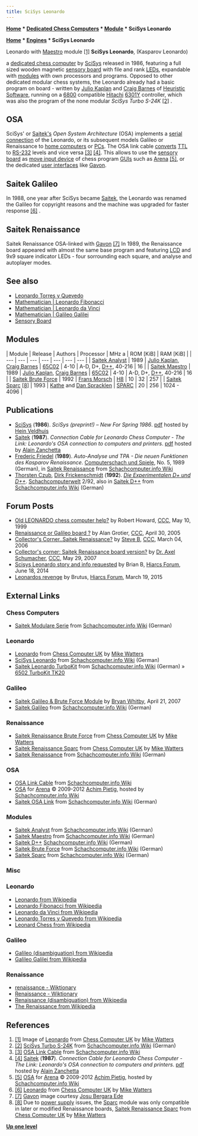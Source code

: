 ```yaml
---
title: SciSys Leonardo
---
```

**[Home](Home "Home") \* [Dedicated Chess Computers](Dedicated_Chess_Computers "Dedicated Chess Computers") \* [Module](Module "Module") \* SciSys Leonardo**  

**[Home](Home "Home") \* [Engines](Engines "Engines") \* SciSys Leonardo**



 [](http://www.chesscomputeruk.com/html/leonardo.html) Leonardo with [Maestro](index.php?title=Saitek_Maestro&action=edit&redlink=1 "Saitek Maestro (page does not exist)") module <a id="cite-note-1" href="#cite-ref-1">[1]</a> 
**SciSys Leonardo**, (Kasparov Leonardo)  

a [dedicated chess computer](Dedicated_Chess_Computers "Dedicated Chess Computers") by [SciSys](Saitek "Saitek") released in 1986, featuring a full sized wooden magnetic [sensory board](Sensory_Board "Sensory Board") with file and rank [LEDs](https://en.wikipedia.org/wiki/Light-emitting_diode), expandable with [modules](Module "Module") with own processors and programs. Opposed to other dedicated modular chess systems, the Leonardo already had a basic program on board - written by [Julio Kaplan](Julio_Kaplan "Julio Kaplan") and [Craig Barnes](Craig_Barnes "Craig Barnes") of [Heuristic Software](Heuristic_Software "Heuristic Software"), running on a [6800](6800 "6800") compatible [Hitachi](https://en.wikipedia.org/wiki/Hitachi) [6301Y](6800#6301 "6800") controller, which was also the program of the none modular *SciSys Turbo S-24K* <a id="cite-note-2" href="#cite-ref-2">[2]</a> . 



## OSA


SciSys' or [Saitek's](Saitek "Saitek") *Open System Architecture* (OSA) implements a [serial connection](https://en.wikipedia.org/wiki/Serial_communication) of the Leonardo, or its subsequent models Galileo or Renaissance to [home computers](Hardware#Home "Hardware") or [PCs](IBM_PC "IBM PC"). The OSA link cable [converts](https://en.wikipedia.org/wiki/MAX232) [TTL](https://en.wikipedia.org/wiki/Transistor%E2%80%93transistor_logic) to [RS-232](https://en.wikipedia.org/wiki/RS-232) levels and vice versa <a id="cite-note-3" href="#cite-ref-3">[3]</a> <a id="cite-note-4" href="#cite-ref-4">[4]</a>. This allows to use the [sensory board](Sensory_Board "Sensory Board") as [move input device](Entering_Moves "Entering Moves") of chess program [GUIs](GUI "GUI") such as [Arena](Arena "Arena") <a id="cite-note-5" href="#cite-ref-5">[5]</a>, or the dedicated [user interfaces](User_Interface "User Interface") like [Gavon](Gavon "Gavon").




## Saitek Galileo


In 1988, one year after SciSys became [Saitek](Saitek "Saitek"), the Leonardo was renamed the Galileo for copyright reasons and the machine was upgraded for faster response <a id="cite-note-6" href="#cite-ref-6">[6]</a> .




## Saitek Renaissance


 [](Gavon#Renaissance "Gavon#Renaissance") Saitek Renaissance OSA-linked with [Gavon](Gavon#Renaissance "Gavon") <a id="cite-note-7" href="#cite-ref-7">[7]</a> 
In 1989, the Renaissance board appeared with almost the same base program and featuring [LCD](https://en.wikipedia.org/wiki/Liquid-crystal_display) and 9x9 square indicator LEDs - four sorrounding each square, and analyse and autoplayer modes. 



## See also


* [Leonardo Torres y Quevedo](Leonardo_Torres_y_Quevedo "Leonardo Torres y Quevedo")
* [Mathematician | Leonardo Fibonacci](Mathematician#Fibonacci "Mathematician")
* [Mathematician | Leonardo da Vinci](Mathematician#Leonardo "Mathematician")
* [Mathematician | Galileo Galilei](Mathematician#GalileoGalilei "Mathematician")
* [Sensory Board](Sensory_Board "Sensory Board")


## Modules




|  Module
 |  Release
 |  Authors
 |  Processor
 |  MHz a
 |  ROM [KiB]
 |  RAM [KiB]
 |
| --- | --- | --- | --- | --- | --- | --- |
| [Saitek Analyst](index.php?title=Saitek_Analyst&action=edit&redlink=1 "Saitek Analyst (page does not exist)") |  1989
 | [Julio Kaplan](Julio_Kaplan "Julio Kaplan"), [Craig Barnes](Craig_Barnes "Craig Barnes") | [65C02](6502 "6502") |  4-10
 |  A-D, D+, [D++](http://www.schach-computer.info/wiki/index.php/Saitek_D%2B%2B), 40-216
 |  16
 |
| [Saitek Maestro](index.php?title=Saitek_Maestro&action=edit&redlink=1 "Saitek Maestro (page does not exist)") |  1989
 | [Julio Kaplan](Julio_Kaplan "Julio Kaplan"), [Craig Barnes](Craig_Barnes "Craig Barnes") | [65C02](6502 "6502") |  4-10
 |  A-D, D+, [D++](http://www.schach-computer.info/wiki/index.php/Saitek_D%2B%2B), 40-216
 |  16
 |
| [Saitek Brute Force](Saitek_Brute_Force "Saitek Brute Force") |  1992
 | [Frans Morsch](Frans_Morsch "Frans Morsch") | [H8](H8 "H8") |  10
 |  32
 |  257
 |
| [Saitek Sparc](Kasparov_Sparc "Kasparov Sparc") <a id="cite-note-8" href="#cite-ref-8">[8]</a> |  1993
 | [Kathe](Kathe_Spracklen "Kathe Spracklen") and [Dan Spracklen](Dan_Spracklen "Dan Spracklen") | [SPARC](SPARC "SPARC") |  20
 |  256
 |  1024 - 4096
 |


## Publications


* [SciSys](Saitek "Saitek") (**1986**). *SciSys (preprint!) – New For Spring 1986*. [pdf](http://www.schaakcomputers.nl/hein_veldhuis/database/files/10-0000%20SciSys%20brochure%20-%20New%20for%20Spring%201986.pdf) hosted by [Hein Veldhuis](Hein_Veldhuis "Hein Veldhuis")
* [Saitek](Saitek "Saitek") (**1987**). *Connection Cable for Leonardo Chess Computer - The Link: Leonardo's OSA connection to computers and printers*. [pdf](http://alain.zanchetta.free.fr/docs/Saitek/OsaCableUS.pdf) hosted by [Alain Zanchetta](index.php?title=Alain_Zanchetta&action=edit&redlink=1 "Alain Zanchetta (page does not exist)")
* [Frederic Friedel](Frederic_Friedel "Frederic Friedel") (**1989**). *Auto-Analyse und TPA - Die neuen Funktionen des Kasparov Renaissance*. [Computerschach und Spiele](Computerschach_und_Spiele "Computerschach und Spiele"), No. 5, 1989 (German), in [Saitek Renaissance](http://www.schach-computer.info/wiki/index.php/Saitek_Renaissance) from [Schachcomputer.info Wiki](http://www.schach-computer.info/wiki/index.php/Hauptseite_En)
* [Thorsten Czub](Thorsten_Czub "Thorsten Czub"), [Dirk Frickenschmidt](Dirk_Frickenschmidt "Dirk Frickenschmidt") (**1992**). *[Die Experimentalen D+ und D++](http://www.schach-computer.info/wiki/index.php/Saitek_D%2B%2B)*. [Schachcomputerwelt](http://www.thorstenczub.de/scw.html) 2/92, also in [Saitek D++](http://www.schach-computer.info/wiki/index.php/Saitek_D%2B%2B) from [Schachcomputer.info Wiki](http://www.schach-computer.info/wiki/index.php/Hauptseite_En) (German)


## Forum Posts


* [Old LEONARDO chess computer help?](https://www.stmintz.com/ccc/index.php?id=51309) by Robert Howard, [CCC](CCC "CCC"), May 10, 1999
* [Renaissance or Galileo board ?](https://www.stmintz.com/ccc/index.php?id=423666) by Alan Grotier, [CCC](CCC "CCC"), April 30, 2005
* [Collector's Corner..Saitek Renaissance?](https://www.stmintz.com/ccc/index.php?id=491374) by [Steve B](Steve_Blincoe "Steve Blincoe"), [CCC](CCC "CCC"), March 04, 2006
* [Collector's corner: Saitek Renaissance board version?](http://www.talkchess.com/forum/viewtopic.php?t=14102) by [Dr. Axel Schumacher](index.php?title=Dr._Axel_Schumacher&action=edit&redlink=1 "Dr. Axel Schumacher (page does not exist)"), [CCC](CCC "CCC"), May 29, 2007
* [Scisys Leonardo story and info requested](http://www.hiarcs.net/forums/viewtopic.php?t=6751) by Brian B, [Hiarcs Forum](Computer_Chess_Forums "Computer Chess Forums"), June 18, 2014
* [Leonardos revenge](http://www.hiarcs.net/forums/viewtopic.php?t=7103) by Brutus, [Hiarcs Forum](Computer_Chess_Forums "Computer Chess Forums"), March 19, 2015


## External Links


### Chess Computers


* [Saitek Modulare Serie](http://www.schach-computer.info/wiki/index.php/Saitek_Modulare_Serie) from [Schachcomputer.info Wiki](http://www.schach-computer.info/wiki/index.php/Hauptseite_En) (German)


### Leonardo


* [Leonardo](http://www.chesscomputeruk.com/html/leonardo.html) from [Chess Computer UK](http://www.chesscomputeruk.com/index.html) by [Mike Watters](Mike_Watters "Mike Watters")
* [SciSys Leonardo](http://www.schach-computer.info/wiki/index.php/SciSys_Leonardo) from [Schachcomputer.info Wiki](http://www.schach-computer.info/wiki/index.php/Hauptseite_En) (German)
* [Saitek Leonardo TurboKit](http://www.schach-computer.info/wiki/index.php/Saitek_Leonardo_TurboKit) from [Schachcomputer.info Wiki](http://www.schach-computer.info/wiki/index.php/Hauptseite_En) (German) » [6502 TurboKit TK20](6502#TK20 "6502")


### Galileo


* [Saitek Galileo & Brute Force Module](http://saitekgalileo.blogspot.com/) by [Bryan Whitby](index.php?title=Bryan_Whitby&action=edit&redlink=1 "Bryan Whitby (page does not exist)"), April 21, 2007
* [Saitek Galileo](http://www.schach-computer.info/wiki/index.php/Saitek_Galileo) from [Schachcomputer.info Wiki](http://www.schach-computer.info/wiki/index.php/Hauptseite_En) (German)


### Renaissance


* [Saitek Renaissance Brute Force](http://www.chesscomputeruk.com/html/saitek_renaissance_brute_force.html) from [Chess Computer UK](http://www.chesscomputeruk.com/index.html) by [Mike Watters](Mike_Watters "Mike Watters")
* [Saitek Renaissance Sparc](http://www.chesscomputeruk.com/html/saitek_renaissance_sparc.html) from [Chess Computer UK](http://www.chesscomputeruk.com/index.html) by [Mike Watters](Mike_Watters "Mike Watters")
* [Saitek Renaissance](http://www.schach-computer.info/wiki/index.php/Saitek_Renaissance) from [Schachcomputer.info Wiki](http://www.schach-computer.info/wiki/index.php/Hauptseite_En) (German)


### OSA


* [OSA Link Cable](http://www.schach-computer.info/wiki/index.php/OSA_Link_Cable) from [Schachcomputer.info Wiki](http://www.schach-computer.info/wiki/index.php/Hauptseite_En)
* [OSA](http://www.schach-computer.info/wiki/index.php/OSA_for_Arena) for [Arena](Arena "Arena") © 2009-2012 [Achim Pietig](index.php?title=Achim_Pietig&action=edit&redlink=1 "Achim Pietig (page does not exist)"), hosted by [Schachcomputer.info Wiki](http://www.schach-computer.info/wiki/index.php/Hauptseite_En)
* [Saitek OSA Link](http://www.schach-computer.info/wiki/index.php/Saitek_OSA_Link) from [Schachcomputer.info Wiki](http://www.schach-computer.info/wiki/index.php/Hauptseite_En) (German)


### Modules


* [Saitek Analyst](http://www.schach-computer.info/wiki/index.php/Saitek_Analyst) from [Schachcomputer.info Wiki](http://www.schach-computer.info/wiki/index.php/Hauptseite_En) (German)
* [Saitek Maestro](http://www.schach-computer.info/wiki/index.php/Saitek_Maestro) from [Schachcomputer.info Wiki](http://www.schach-computer.info/wiki/index.php/Hauptseite_En) (German)
* [Saitek D++](http://www.schach-computer.info/wiki/index.php/Saitek_D%2B%2B) [Schachcomputer.info Wiki](http://www.schach-computer.info/wiki/index.php/Hauptseite_En) (German)
* [Saitek Brute Force](http://www.schach-computer.info/wiki/index.php/Saitek_Brute_Force) from [Schachcomputer.info Wiki](http://www.schach-computer.info/wiki/index.php/Hauptseite_En) (German)
* [Saitek Sparc](http://www.schach-computer.info/wiki/index.php/Saitek_Sparc) from [Schachcomputer.info Wiki](http://www.schach-computer.info/wiki/index.php/Hauptseite_En) (German)


### Misc


### Leonardo


* [Leonardo from Wikipedia](https://en.wikipedia.org/wiki/Leonardo)
* [Leonardo Fibonacci from Wikipedia](https://en.wikipedia.org/wiki/Fibonacci)
* [Leonardo da Vinci from Wikipedia](https://en.wikipedia.org/wiki/Leonardo_da_Vinci)
* [Leonardo Torres y Quevedo from Wikipedia](https://en.wikipedia.org/wiki/Leonardo_Torres_y_Quevedo)
* [Leonard Chess from Wikipedia](https://en.wikipedia.org/wiki/Leonard_Chess)


### Galileo


* [Galileo (disambiguation) from Wikipedia](https://en.wikipedia.org/wiki/Galileo_%28disambiguation%29)
* [Galileo Galilei from Wikipedia](https://en.wikipedia.org/wiki/Galileo_Galilei)


### Renaissance


* [renaissance - Wiktionary](https://en.wiktionary.org/wiki/renaissance)
* [Renaissance - Wiktionary](https://en.wiktionary.org/wiki/Renaissance)
* [Renaissance (disambiguation) from Wikipedia](https://en.wikipedia.org/wiki/Renaissance_%28disambiguation%29)
* [The Renaissance from Wikipedia](https://en.wikipedia.org/wiki/The_Renaissance)


## References


1. <a id="cite-ref-1" href="#cite-note-1">[1]</a> Image of [Leonardo](http://www.chesscomputeruk.com/html/leonardo.html) from [Chess Computer UK](http://www.chesscomputeruk.com/index.html) by [Mike Watters](Mike_Watters "Mike Watters")
2. <a id="cite-ref-2" href="#cite-note-2">[2]</a> [SciSys Turbo S-24K](http://www.schach-computer.info/wiki/index.php/SciSys_Turbo_S-24K) from [Schachcomputer.info Wiki](http://www.schach-computer.info/wiki/index.php/Hauptseite_En) (German)
3. <a id="cite-ref-3" href="#cite-note-3">[3]</a> [OSA Link Cable](http://www.schach-computer.info/wiki/index.php/OSA_Link_Cable) from [Schachcomputer.info Wiki](http://www.schach-computer.info/wiki/index.php/Hauptseite_En)
4. <a id="cite-ref-4" href="#cite-note-4">[4]</a> [Saitek](Saitek "Saitek") (**1987**). *Connection Cable for Leonardo Chess Computer - The Link: Leonardo's OSA connection to computers and printers*. [pdf](http://alain.zanchetta.free.fr/docs/Saitek/OsaCableUS.pdf) hosted by [Alain Zanchetta](index.php?title=Alain_Zanchetta&action=edit&redlink=1 "Alain Zanchetta (page does not exist)")
5. <a id="cite-ref-5" href="#cite-note-5">[5]</a> [OSA](http://www.schach-computer.info/wiki/index.php/OSA_for_Arena) for [Arena](Arena "Arena") © 2009-2012 [Achim Pietig](index.php?title=Achim_Pietig&action=edit&redlink=1 "Achim Pietig (page does not exist)"), hosted by [Schachcomputer.info Wiki](http://www.schach-computer.info/wiki/index.php/Hauptseite_En)
6. <a id="cite-ref-6" href="#cite-note-6">[6]</a> [Leonardo](http://www.chesscomputeruk.com/html/leonardo.html) from [Chess Computer UK](http://www.chesscomputeruk.com/index.html) by [Mike Watters](Mike_Watters "Mike Watters")
 7. <a id="cite-ref-7" href="#cite-note-7">[7]</a> [Gavon](Gavon "Gavon") image courtesy [Josu Bergara Ede](index.php?title=Josu_Bergara_Ede&action=edit&redlink=1 "Josu Bergara Ede (page does not exist)") 
8. <a id="cite-ref-8" href="#cite-note-8">[8]</a> Due to [power supply](https://en.wikipedia.org/wiki/Power_supply) issues, the [Sparc](Kasparov_Sparc "Kasparov Sparc") module was only compatible in later or modified Renaissance boards, [Saitek Renaissance Sparc](http://www.chesscomputeruk.com/html/saitek_renaissance_sparc.html) from [Chess Computer UK](http://www.chesscomputeruk.com/index.html) by [Mike Watters](Mike_Watters "Mike Watters")

**[Up one level](Engines "Engines")**







 
